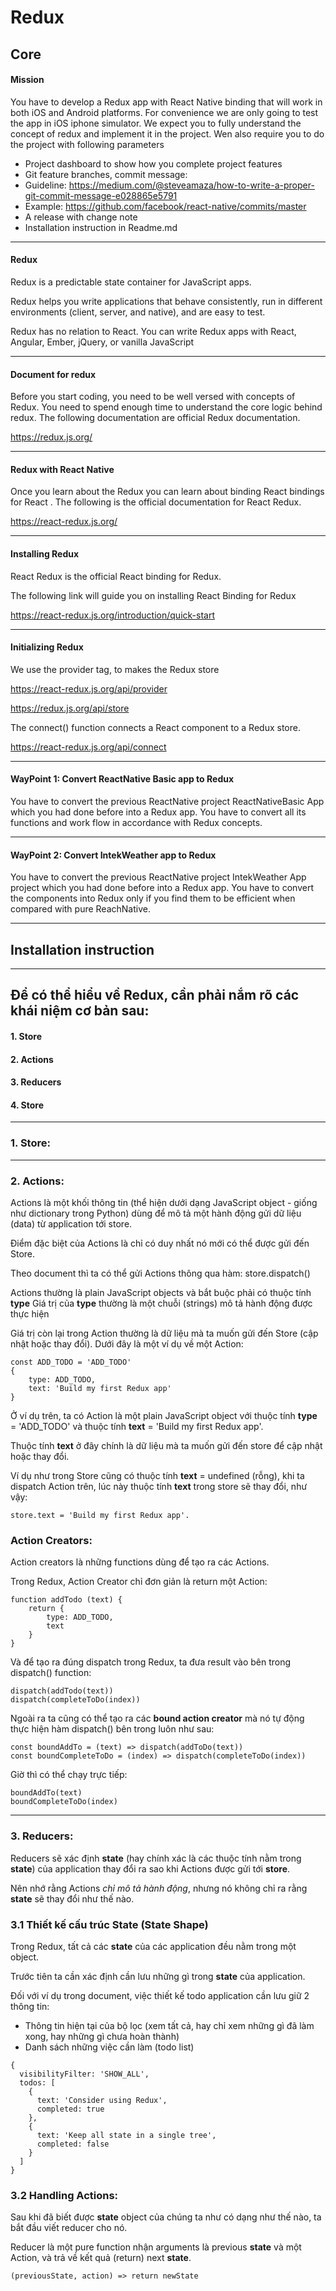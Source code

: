 # Redux
## Core

#### Mission

You have to develop a Redux app with React Native binding that will work in both iOS and Android platforms. For convenience we are only going to test the app in iOS iphone simulator. We expect you to fully understand the concept of redux and implement it in the project. Wen also require you to do the project with following parameters

* Project dashboard to show how you complete project features
* Git feature branches, commit message:
* Guideline: https://medium.com/@steveamaza/how-to-write-a-proper-git-commit-message-e028865e5791
* Example: https://github.com/facebook/react-native/commits/master
* A release with change note
* Installation instruction in Readme.md

---
#### Redux

Redux is a predictable state container for JavaScript apps.

Redux helps you write applications that behave consistently, run in different environments (client, server, and native), and are easy to test. 

 Redux has no relation to React. You can write Redux apps with React, Angular, Ember, jQuery, or vanilla JavaScript

---
#### Document for redux

Before you start coding, you need to be well versed with concepts of Redux. You need to spend enough time to understand the core logic behind redux. The following documentation are official Redux documentation.

https://redux.js.org/

---
#### Redux with React Native

Once you learn about the Redux you can learn about binding React bindings for React . The following is the official documentation for React Redux.

https://react-redux.js.org/

---
#### Installing Redux

React Redux is the official React binding for Redux.

The following link will guide you on installing React Binding for Redux

https://react-redux.js.org/introduction/quick-start

---
#### Initializing Redux

We use the provider tag,<Provider />  to makes the Redux store

https://react-redux.js.org/api/provider

https://redux.js.org/api/store

The connect() function connects a React component to a Redux store.

https://react-redux.js.org/api/connect

---
#### WayPoint 1: Convert ReactNative Basic app to Redux

You have to convert the previous ReactNative project ReactNativeBasic App which you had done before into a Redux app. You have to convert all its functions and work flow in accordance with Redux concepts.

---
#### WayPoint 2: Convert IntekWeather app to Redux

You have to convert the previous ReactNative project IntekWeather App project which you had done before into a Redux app. You have to convert the components into Redux only if you find them to be efficient when compared with pure ReachNative.


---
## Installation instruction

---

## Để có thể hiểu về Redux, cần phải nắm rõ các khái niệm cơ bản sau:
#### 1. Store
#### 2. Actions
#### 3. Reducers
#### 4. Store
---
### 1. Store:


---
### 2. Actions:
Actions là một khối thông tin (thể hiện dưới dạng JavaScript object - giống như dictionary trong Python) dùng để mô tả một hành động gửi dữ liệu (data) từ application tới store. 

Điểm đặc biệt của Actions là chỉ có duy nhất nó mới có thể được gửi đến Store.

Theo document thì ta có thể gửi Actions thông qua hàm: store.dispatch()

Actions thường là plain JavaScript objects và bắt buộc phải có thuộc tính **type**
Giá trị của **type** thường là một chuỗi (strings) mô tả hành động được thực hiện

Giá trị còn lại trong Action thường là dữ liệu mà ta muốn gửi đến Store (cập nhật hoặc thay đổi). Dưới đây là một ví dụ về một Action:
```
const ADD_TODO = 'ADD_TODO'
{
    type: ADD_TODO,
    text: 'Build my first Redux app'
}
```
Ở ví dụ trên, ta có Action là một plain JavaScript object với thuộc tính **type** = 'ADD_TODO' và thuộc tính **text** = 'Build my first Redux app'.

Thuộc tính **text** ở đây chính là dữ liệu mà ta muốn gửi đến store để cập nhật hoặc thay đổi.

Ví dụ như trong Store cũng có thuộc tính **text** = undefined (rỗng), khi ta dispatch Action trên, lúc này thuộc tính **text** trong store sẽ thay đổi, như vậy:
```
store.text = 'Build my first Redux app'.
```
### Action Creators:
Action creators là những functions dùng để tạo ra các Actions.

Trong Redux, Action Creator chỉ đơn giản là return một Action:
```
function addTodo (text) {
    return {
        type: ADD_TODO,
        text
    }
}
```
Và để tạo ra đúng dispatch trong Redux, ta đưa result vào bên trong dispatch() function:
```
dispatch(addTodo(text))
dispatch(completeToDo(index))
```

Ngoài ra ta cũng có thể tạo ra các **bound action creator** mà nó tự động thực hiện hàm dispatch() bên trong luôn như sau:
```
const boundAddTo = (text) => dispatch(addToDo(text))
const boundCompleteToDo = (index) => dispatch(completeToDo(index))
```
Giờ thì có thể chạy trực tiếp:
```
boundAddTo(text)
boundCompleteToDo(index)
```
---
### 3. Reducers:
Reducers sẽ xác định **state** (hay chính xác là các thuộc tính nằm trong **state**) của application thay đổi ra sao khi Actions được gửi tới **store**.

Nên nhớ rằng Actions *chỉ mô tả hành động*, nhưng nó không chỉ ra rằng **state** sẽ thay đổi như thế nào.
### 3.1 Thiết kế cấu trúc State (State Shape)
Trong Redux, tất cả các **state** của các application đều nằm trong một object.

Trước tiên ta cần xác định cần lưu những gì trong **state** của application.

Đối với ví dụ trong document, việc thiết kế todo application cần lưu giữ 2 thông tin:

* Thông tin hiện tại của bộ lọc (xem tất cả, hay chỉ xem những gì đã làm xong, hay những gì chưa hoàn thành)
* Danh sách những việc cần làm (todo list)

```
{
  visibilityFilter: 'SHOW_ALL',
  todos: [
    {
      text: 'Consider using Redux',
      completed: true
    },
    {
      text: 'Keep all state in a single tree',
      completed: false
    }
  ]
}
```
### 3.2 Handling Actions:
Sau khi đã biết được **state** object của chúng ta như có dạng như thế nào, ta bắt đầu viết reducer cho nó.

Reducer là một pure function nhận arguments là previous **state** và một Action, và trả về kết quả (return) next **state**.

```
(previousState, action) => return newState
```
